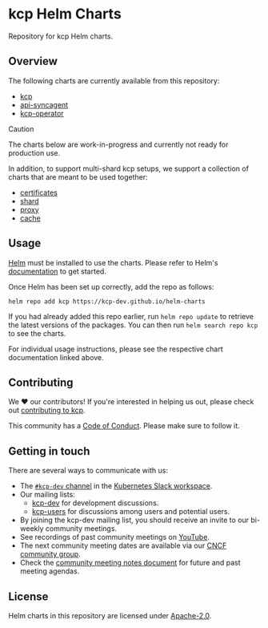 # kcp Helm Charts

Repository for kcp Helm charts.

## Overview

The following charts are currently available from this repository:

- [kcp](./charts/kcp/)
- [api-syncagent](./charts/api-syncagent/)
- [kcp-operator](./charts/kcp-operator/)

> [!CAUTION]
> The charts below are work-in-progress and currently not ready for production use.

In addition, to support multi-shard kcp setups, we support a collection of charts
that are meant to be used together:

- [certificates](./charts/certificates/)
- [shard](./charts/shard/)
- [proxy](./charts/proxy/)
- [cache](./charts/cache/)

## Usage

[Helm](https://helm.sh) must be installed to use the charts. Please refer to Helm's
[documentation](https://helm.sh/docs) to get started.

Once Helm has been set up correctly, add the repo as follows:

    helm repo add kcp https://kcp-dev.github.io/helm-charts

If you had already added this repo earlier, run `helm repo update` to retrieve the latest versions
of the packages. You can then run `helm search repo kcp` to see the charts.

For individual usage instructions, please see the respective chart documentation linked above.

## Contributing

We ❤️ our contributors! If you're interested in helping us out, please check out [contributing to kcp](https://docs.kcp.io/kcp/latest/contributing/).

This community has a [Code of Conduct](https://github.com/kcp-dev/kcp/blob/main/code-of-conduct.md). Please make sure to follow it.

## Getting in touch

There are several ways to communicate with us:

- The [`#kcp-dev` channel](https://app.slack.com/client/T09NY5SBT/C021U8WSAFK) in the [Kubernetes Slack workspace](https://slack.k8s.io).
- Our mailing lists:
    - [kcp-dev](https://groups.google.com/g/kcp-dev) for development discussions.
    - [kcp-users](https://groups.google.com/g/kcp-users) for discussions among users and potential users.
- By joining the kcp-dev mailing list, you should receive an invite to our bi-weekly community meetings.
- See recordings of past community meetings on [YouTube](https://www.youtube.com/channel/UCfP_yS5uYix0ppSbm2ltS5Q).
- The next community meeting dates are available via our [CNCF community group](https://community.cncf.io/kcp/).
- Check the [community meeting notes document](https://docs.google.com/document/d/1PrEhbmq1WfxFv1fTikDBZzXEIJkUWVHdqDFxaY1Ply4) for future and past meeting agendas.

## License

Helm charts in this repository are licensed under [Apache-2.0](./LICENSE).
